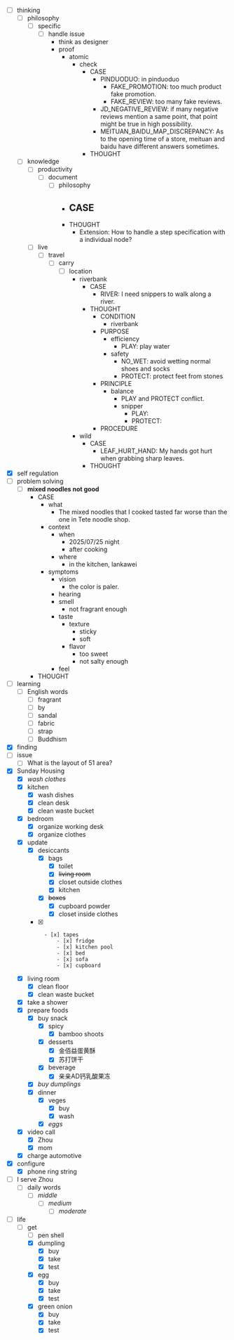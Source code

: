 - [ ] thinking
    - [ ] philosophy
        - [ ] specific
            - [ ] handle issue
                - think as designer
                - proof
                    - atomic
                        - check
                            - CASE
                                - PINDUODUO: in pinduoduo
                                    - FAKE_PROMOTION: too much product fake promotion.
                                    - FAKE_REVIEW: too many fake reviews.
                                - JD_NEGATIVE_REVIEW: if many negative reviews mention a same point, that point might be true in high possibility.
                                - MEITUAN_BAIDU_MAP_DISCREPANCY: As to the opening time of a store, meituan and baidu have different answers sometimes.
                            - THOUGHT
    - [ ] knowledge
        - [ ] productivity
            - [ ] document
                - [ ] philosophy
                    - CASE
                        - 
                    - THOUGHT
                        - Extension: How to handle a step specification with a individual node?
        - [ ] live
            - [ ] travel
                - [ ] carry
                    - [ ] location
                        - riverbank
                            - CASE
                                - RIVER: I need snippers to walk along a river.
                            - THOUGHT
                                - CONDITION
                                    - riverbank
                                - PURPOSE
                                    - efficiency
                                        - PLAY: play water
                                    - safety
                                        - NO_WET: avoid wetting normal shoes and socks
                                        - PROTECT: protect feet from stones
                                - PRINCIPLE
                                    - balance
                                        - PLAY and PROTECT conflict.
                                        - snipper
                                            - PLAY:  
                                            - PROTECT: 
                                - PROCEDURE
                        - wild
                            - CASE
                                - LEAF_HURT_HAND: My hands got hurt when grabbing sharp leaves.
                            - THOUGHT
- [x] self regulation
- [ ] problem solving
    - [ ] **mixed noodles not good**
        - CASE
            - what
                - The mixed noodles that I cooked tasted far worse than the one in Tete noodle shop.
            - context
                - when
                    - 2025/07/25 night
                    - after cooking
                - where
                    - in the kitchen, lankawei
            - symptoms
                - vision
                    - the color is paler.
                - hearing
                - smell
                    - not fragrant enough
                - taste
                    - texture
                        - sticky
                        - soft
                    - flavor
                        - too sweet
                        - not salty enough
                - feel
        - THOUGHT
- [ ] learning
    - [ ] English words
        - [ ] fragrant
        - [ ] by
        - [ ] sandal
        - [ ] fabric
        - [ ] strap
        - [ ] Buddhism
- [x] finding
- [ ] issue
    - [ ] What is the layout of 51 area?
- [x] Sunday Housing
    - [x] *wash clothes*
    - [x] kitchen
        - [x] wash dishes
        - [x] clean desk
        - [x] clean waste bucket
    - [x] bedroom
        - [x] organize working desk
        - [x] organize clothes
    - [x] update
        - [x] desiccants
            - [x] bags
                - [x] toilet
                - [x] ~~living room~~
                - [x] closet outside clothes
                - [x] kitchen
            - [x] ~~boxes~~
                - [x] cupboard powder
                - [x] closet inside clothes
        - [x] ~~~~cockroach~~
            - [x] tapes
                - [x] fridge
                - [x] kitchen pool
                - [x] bed
                - [x] sofa
                - [x] cupboard
    - [x] living room
        - [x] clean floor
        - [x] clean waste bucket
    - [x] take a shower
    - [x] prepare foods
        - [x] buy snack
            - [x] spicy
                - [x] bamboo shoots
            - [x] desserts
                - [x] 金佰益蛋黄酥
                - [x] 苏打饼干
            - [x] beverage
                - [x] 亲亲AD钙乳酸果冻
        - [x] *buy dumplings*
        - [x] dinner
            - [x] veges
                - [x] buy
                - [x] wash
            - [x] *eggs*
    - [x] video call
        - [x] Zhou
        - [x] mom
    - [x] charge automotive
- [x] configure
    - [x] phone ring string
- [ ] I serve Zhou
    - [ ] daily words
        - [ ] *middle*
            - [ ] *medium*
                - [ ] *moderate*
- [ ] life
    - [ ] get
        - [ ] pen shell
        - [x] dumpling
            - [x] buy
            - [x] take
            - [x] test
        - [x] egg
            - [x] buy
            - [x] take
            - [x] test
        - [x] green onion
            - [x] buy
            - [x] take
            - [x] test
